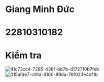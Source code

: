 # Giang Minh Đức
# 22810310182
# Kiểm tra
![41c73cc4-7285-4381-bb7b-d172710b7feb](https://github.com/user-attachments/assets/0fcf72a8-01dd-497b-89d2-09e99fe38e62)
![015afde7-c91d-4100-89da-76f023e4df1b](https://github.com/user-attachments/assets/69f8897a-2721-443f-8fdf-7a41289559a8)


